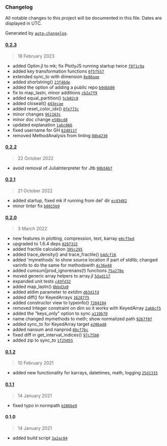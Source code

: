 ### Changelog

All notable changes to this project will be documented in this file. Dates are displayed in UTC.

Generated by [`auto-changelog`](https://github.com/CookPete/auto-changelog).

#### [0.2.3](https://10.10.10.3/Jtb.git/compare/0.2.2...0.2.3)

> 18 February 2023

- added Optim.jl to mk; fix PlotlyJS running startup twice [`f8f1c9a`](https://10.10.10.3/Jtb.git/commit/f8f1c9a7ec8544ee0cb3eb93d6eee5ddf97141ae)
- added key transformation functions [`0f5f557`](https://10.10.10.3/Jtb.git/commit/0f5f55782b383eaf8204f26ad6bd4f269aa44194)
- extended sync_to with dimension [`8e86aae`](https://10.10.10.3/Jtb.git/commit/8e86aae0fa60b93cc6fab87e09bab1f2eaa94eae)
- added shortstring() [`23f46de`](https://10.10.10.3/Jtb.git/commit/23f46de2ee6c31313f28bfdd22b1bcc7f6b87b99)
- added the option of adding a public repo [`b9dbb00`](https://10.10.10.3/Jtb.git/commit/b9dbb001c1e1b98110e6895b11fe495942800772)
- fix to map_lastn, minor additions [`cb2a7f9`](https://10.10.10.3/Jtb.git/commit/cb2a7f9845151fef1ba25c52826ae44bd370883e)
- added equal_partition() [`5cb02c8`](https://10.10.10.3/Jtb.git/commit/5cb02c82992d220e2541c0b50297bb3c6836da9d)
- added closeall() [`443ecae`](https://10.10.10.3/Jtb.git/commit/443ecaed73aa25a69b459c92d2c5a802db2cf355)
- added reset_color_idx() [`0fe773c`](https://10.10.10.3/Jtb.git/commit/0fe773cee0a7a380f84bf01f780125fdba0d7fbb)
- minor changes [`961163c`](https://10.10.10.3/Jtb.git/commit/961163c79321de32a9c8c0b5c3eaacd574abded6)
- minor doc change [`e58bcd8`](https://10.10.10.3/Jtb.git/commit/e58bcd8f7abb5c8111e59f3e5c269d09acccbb41)
- updated explanation [`1abc066`](https://10.10.10.3/Jtb.git/commit/1abc0666e40553526024a7f51ca56f9d2b917606)
- fixed username for GH [`62d811f`](https://10.10.10.3/Jtb.git/commit/62d811f9138b67264c399c554ce71cb16bcb1973)
- removed MethodAnalysis from linting [`88b4230`](https://10.10.10.3/Jtb.git/commit/88b42300f57e0de756f439b89f36e26d85dc922f)

#### [0.2.2](https://10.10.10.3/Jtb.git/compare/0.2.1...0.2.2)

> 22 October 2022

- avoid removal of JuliaInterpreter for Jtb [`90b56bf`](https://10.10.10.3/Jtb.git/commit/90b56bf1b578ece9cc72b4982d42787b076bb532)

#### [0.2.1](https://10.10.10.3/Jtb.git/compare/0.2.0...0.2.1)

> 21 October 2022

- added startup, fixed mk if running from del' dir [`ecd3d82`](https://10.10.10.3/Jtb.git/commit/ecd3d824db1b6b522ce53b8ad9ce886eab0cfcd2)
- minor linter fix [`b0015b9`](https://10.10.10.3/Jtb.git/commit/b0015b9cee6c3a6495a3bfd45e636b5231266d76)

#### [0.2.0](https://10.10.10.3/Jtb.git/compare/0.1.2...0.2.0)

> 3 March 2022

- new features in plotting, compression, text, karray [`e6cf5ed`](https://10.10.10.3/Jtb.git/commit/e6cf5edc5ad37d8840402a14828c570a9d2aa3c5)
- upgraded to 1.6.4 deps [`8287322`](https://10.10.10.3/Jtb.git/commit/82873226e605515b22ffd4c9ddf2ee56c80b1fca)
- added fractile calculation [`305c295`](https://10.10.10.3/Jtb.git/commit/305c29521dc78c87337a4e6d32ab27949b4255b0)
- added trace_density() and trace_fractile() [`b4dcf16`](https://10.10.10.3/Jtb.git/commit/b4dcf1619de135855a67350590c81f5d94bc36af)
- added 'mymethods' to show source location if part of stdlib; changed varinfo to do the same for methodswith [`4c36e48`](https://10.10.10.3/Jtb.git/commit/4c36e487d4f322570fac9eee1097e1dd86f5d01d)
- added cumsum|prod_ignorenans(!) functions [`75a278e`](https://10.10.10.3/Jtb.git/commit/75a278ee5deb6dbaa09e894dff1e06e63d97c506)
- moved generic array helpers to array.jl [`5dad117`](https://10.10.10.3/Jtb.git/commit/5dad11759cd34e0fcb5e8aa0ac85e0e2ef8a4696)
- expanded unit tests [`c49fd32`](https://10.10.10.3/Jtb.git/commit/c49fd32e5ab666fc05f0638481568eb2a1c9efa8)
- added map_lastn() [`0bbd3a9`](https://10.10.10.3/Jtb.git/commit/0bbd3a97399d80e1cac869de2f20b0c12c24c6f8)
- added atdim parameter to extdim [`d63d1fd`](https://10.10.10.3/Jtb.git/commit/d63d1fd953d7b4b9380b2100dbd1f9b65599c4fe)
- added diff() for KeyedArrays [`16287f5`](https://10.10.10.3/Jtb.git/commit/16287f5d09eee57accf4960471b94e6a2d670247)
- added constructor view to typeinfo() [`7204194`](https://10.10.10.3/Jtb.git/commit/72041944020dac437fcf652f0d577253f75e2735)
- removed Integer constraint on dim so it works with KeyedArray [`2a60cf5`](https://10.10.10.3/Jtb.git/commit/2a60cf5a678bd1a8ebcd6f849a0abb63a25b6f0e)
- added the "keys_only" option to sync [`a119b70`](https://10.10.10.3/Jtb.git/commit/a119b7064987ad29d4634eba3213e58b7832f99e)
- name changed mymethods to meth; show normalized path [`9267f0f`](https://10.10.10.3/Jtb.git/commit/9267f0fe52617cd046442974576e9ca1bd3ae556)
- added sync_to for KeyedArray target [`e206a48`](https://10.10.10.3/Jtb.git/commit/e206a48a028eae08c85ba23ef70098c6bfbb8239)
- added nansum and nanprod [`00cf7bc`](https://10.10.10.3/Jtb.git/commit/00cf7bc39fc8cdd2d8c89208936de30dd8f91fb7)
- fixed diff in get_interval_indices() [`97c75b0`](https://10.10.10.3/Jtb.git/commit/97c75b0c3e3f71bcdbf9493c9026e953e634c58e)
- added zip to sync_to [`1f25055`](https://10.10.10.3/Jtb.git/commit/1f250558939bb7789fbd9d463563c0f2023fc433)

#### [0.1.2](https://10.10.10.3/Jtb.git/compare/0.1.1...0.1.2)

> 10 February 2021

- added new functionality for karrays, datetimes, math, logging [`25d1335`](https://10.10.10.3/Jtb.git/commit/25d13354e4ee01086441042d8b086d8488cbfb9d)

#### [0.1.1](https://10.10.10.3/Jtb.git/compare/0.1.0...0.1.1)

> 14 January 2021

- fixed typo in normpath [`b286be9`](https://10.10.10.3/Jtb.git/commit/b286be92ae005a93677dea9e6c17348e86c8fc0b)

#### 0.1.0

> 14 January 2021

- added build script [`3a2ac04`](https://10.10.10.3/Jtb.git/commit/3a2ac0463193de06a6beefc2bf42d34d9dc1ca49)
